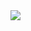 <a href="https://portal.azure.com/#create/Microsoft.Template/uri/https%3A%2F%2Fraw.githubusercontent.com%2Fwadstromtech%2Fsentinel%2Fmaster%2FPlaybooks%2FRecordedFuture%2FtiIndicators%2FDomain%20TI%2FDomainInsikt%2FBatching%2Ftemplate.json" target="_blank">
    <img src="https://aka.ms/deploytoazurebutton""/>
</a>

